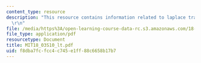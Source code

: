 ```yaml
---
content_type: resource
description: "This resource contains information related to laplace transform. \r\n\
  \r\n"
file: /media/https%3A/open-learning-course-data-rc.s3.amazonaws.com/18-03-differential-equations-spring-2010/f8dba7fcfcc4c745e1ff88c6658b17b7_MIT18_03S10_lt.pdf
file_type: application/pdf
resourcetype: Document
title: MIT18_03S10_lt.pdf
uid: f8dba7fc-fcc4-c745-e1ff-88c6658b17b7
---
```

